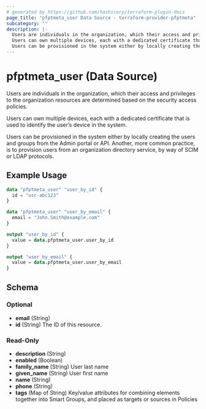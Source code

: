 ```yaml
---
# generated by https://github.com/hashicorp/terraform-plugin-docs
page_title: "pfptmeta_user Data Source - terraform-provider-pfptmeta"
subcategory: ""
description: |-
  Users are individuals in the organization, which their access and privileges to the organization resources are determined based on the security access policies.
  Users can own multiple devices, each with a dedicated certificate that is used to identify the user’s device in the system.
  Users can be provisioned in the system either by locally creating the users and groups from the Admin portal or API. Another, more common practice, is to provision users from an organization directory service, by way of SCIM or LDAP protocols.
---
```


# pfptmeta_user (Data Source)

Users are individuals in the organization, which their access and privileges to the organization resources are determined based on the security access policies.

Users can own multiple devices, each with a dedicated certificate that is used to identify the user’s device in the system.

Users can be provisioned in the system either by locally creating the users and groups from the Admin portal or API. Another, more common practice, is to provision users from an organization directory service, by way of SCIM or LDAP protocols.

## Example Usage

```terraform
data "pfptmeta_user" "user_by_id" {
  id = "usr-abc123"
}

data "pfptmeta_user" "user_by_email" {
  email = "John.Smith@example.com"
}

output "user_by_id" {
  value = data.pfptmeta_user.user_by_id
}

output "user_by_email" {
  value = data.pfptmeta_user.user_by_email
}
```

<!-- schema generated by tfplugindocs -->
## Schema

### Optional

- **email** (String)
- **id** (String) The ID of this resource.

### Read-Only

- **description** (String)
- **enabled** (Boolean)
- **family_name** (String) User last name
- **given_name** (String) User first name
- **name** (String)
- **phone** (String)
- **tags** (Map of String) Key/value attributes for combining elements together into Smart Groups, and placed as targets or sources in Policies


